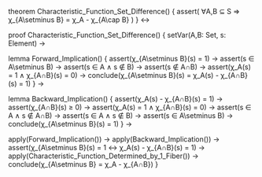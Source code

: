 theorem Characteristic_Function_Set_Difference() {
  assert(
    ∀A,B ⊆ S ⇒ χ_{A\setminus B} = χ_A - χ_{A\cap B}
  )
} ↔

proof Characteristic_Function_Set_Difference() {
  setVar(A,B: Set, s: Element) →
  
  lemma Forward_Implication() {
    assert(χ_{A\setminus B}(s) = 1) →
    assert(s ∈ A\setminus B) →
    assert(s ∈ A ∧ s ∉ B) →
    assert(s ∉ A∩B) →
    assert(χ_A(s) = 1 ∧ χ_{A∩B}(s) = 0) →
    conclude(χ_{A\setminus B}(s) = χ_A(s) - χ_{A∩B}(s) = 1)
  } →

  lemma Backward_Implication() {
    assert(χ_A(s) - χ_{A∩B}(s) = 1) →
    assert(χ_{A∩B}(s) ≥ 0) →
    assert(χ_A(s) = 1 ∧ χ_{A∩B}(s) = 0) →
    assert(s ∈ A ∧ s ∉ A∩B) →
    assert(s ∈ A ∧ s ∉ B) →
    assert(s ∈ A\setminus B) →
    conclude(χ_{A\setminus B}(s) = 1)
  } →

  apply(Forward_Implication()) →
  apply(Backward_Implication()) →
  assert(χ_{A\setminus B}(s) = 1 ↔ χ_A(s) - χ_{A∩B}(s) = 1) →
  apply(Characteristic_Function_Determined_by_1_Fiber()) →
  conclude(χ_{A\setminus B} = χ_A - χ_{A∩B})
}